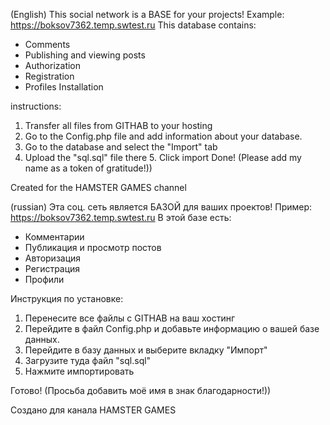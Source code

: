 (English)
This social network is a BASE for your projects! 
Example: https://boksov7362.temp.swtest.ru 
This database contains: 
- Comments
- Publishing and viewing posts
-  Authorization
-  Registration
- Profiles Installation

instructions:
1. Transfer all files from GITHAB to your hosting
2. Go to the Config.php file and add information about your database.
3. Go to the database and select the "Import" tab
4. Upload the "sql.sql" file there 5. Click import Done! (Please add my name as a token of gratitude!))

Created for the HAMSTER GAMES channel

(russian)
Эта соц. сеть является БАЗОЙ для ваших проектов!
Пример: https://boksov7362.temp.swtest.ru
В этой базе есть:
- Комментарии
- Публикация и просмотр постов
- Авторизация
- Регистрация
- Профили

Инструкция по установке:
1. Перенесите все файлы с GITHAB на ваш хостинг
2. Перейдите в файл Config.php и добавьте информацию о вашей базе данных.
3. Перейдите в базу данных и выберите вкладку "Импорт"
4. Загрузите туда файл "sql.sql"
5. Нажмите импортировать

Готово!
(Просьба добавить моё имя в знак благодарности!))

Создано для канала HAMSTER GAMES
